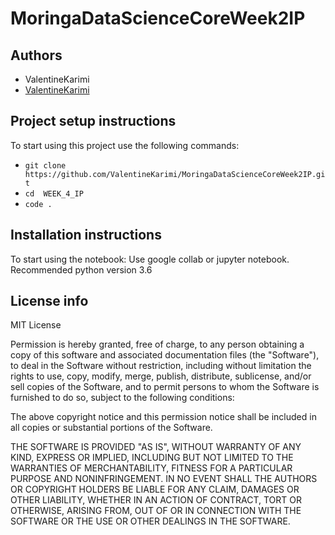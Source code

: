 # MoringaDataScienceCoreWeek2IP



## Authors
- ValentineKarimi
- [ValentineKarimi](https://github.com/ValentineKarimi/MoringaDataScienceCoreWeek2IP.git)

## Project setup instructions
To start using this project use the following commands:

- `git clone https://github.com/ValentineKarimi/MoringaDataScienceCoreWeek2IP.git`
- `cd  WEEK_4_IP`
- `code .`


## Installation instructions
To start using the notebook:
Use google collab or jupyter notebook. 
Recommended python version 3.6


## License info
MIT License


Permission is hereby granted, free of charge, to any person obtaining a copy
of this software and associated documentation files (the "Software"), to deal
in the Software without restriction, including without limitation the rights
to use, copy, modify, merge, publish, distribute, sublicense, and/or sell
copies of the Software, and to permit persons to whom the Software is
furnished to do so, subject to the following conditions:

The above copyright notice and this permission notice shall be included in all
copies or substantial portions of the Software.

THE SOFTWARE IS PROVIDED "AS IS", WITHOUT WARRANTY OF ANY KIND, EXPRESS OR
IMPLIED, INCLUDING BUT NOT LIMITED TO THE WARRANTIES OF MERCHANTABILITY,
FITNESS FOR A PARTICULAR PURPOSE AND NONINFRINGEMENT. IN NO EVENT SHALL THE
AUTHORS OR COPYRIGHT HOLDERS BE LIABLE FOR ANY CLAIM, DAMAGES OR OTHER
LIABILITY, WHETHER IN AN ACTION OF CONTRACT, TORT OR OTHERWISE, ARISING FROM,
OUT OF OR IN CONNECTION WITH THE SOFTWARE OR THE USE OR OTHER DEALINGS IN THE
SOFTWARE.
